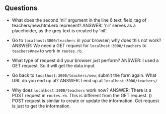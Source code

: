 ## Questions

- What does the second 'nil' argument in the line 6 text_field_tag of teachers/new.html.erb represent?
ANSWER: 'nil' serves as a placeholder, as the grey text is created by 'nil'.


- Go to `localhost:3000/teachers` in your browser; why does this not work?
ANSWER: We need a GET request for `localhost:3000/teachers` to `teachers#new` to work in `routes.rb`. 

- What type of request did your browser just perform?
ANSWER: I used a GET request. So it will get the data input.


- Go back to `localhost:3000/teachers/new`; submit the form again. What URL do you end up at?
ANSWER: I end up at `localhost:3000/teachers/`


- Why does `localhost:3000/teachers` work now?
ANSWER: There is a POST request in `routes.rb`. This is different from the GET request. () POST request is similar to create or update the information. Get request is just to get the information.
